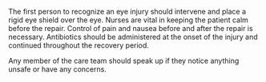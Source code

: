 The first person to recognize an eye injury should intervene and place a rigid eye shield over the eye. Nurses are vital in keeping the patient calm before the repair. Control of pain and nausea before and after the repair is necessary. Antibiotics should be administered at the onset of the injury and continued throughout the recovery period.

Any member of the care team should speak up if they notice anything unsafe or have any concerns.